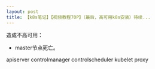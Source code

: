 ```yaml
---
layout: post
title: 【k8s笔记】【视频教程70P】（最后，高可用k8s安装）待续...
---
```


造成不高可用：
- master节点死亡。

apiserver
controlmanager
controlscheduler
kubelet
proxy


